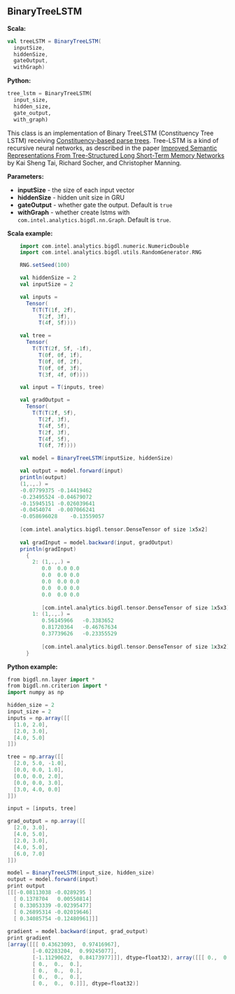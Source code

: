 ## BinaryTreeLSTM ##

**Scala:**
```scala
val treeLSTM = BinaryTreeLSTM(
  inputSize,
  hiddenSize,
  gateOutput,
  withGraph)
```

**Python:**
```python
tree_lstm = BinaryTreeLSTM(
  input_size,
  hidden_size,
  gate_output,
  with_graph)
```

This class is an implementation of Binary TreeLSTM (Constituency Tree LSTM)
receiving [Constituency-based parse trees](https://en.wikipedia.org/wiki/Parse_tree#Constituency-based_parse_trees).
Tree-LSTM is a kind of recursive neural networks, as described in the paper 
[Improved Semantic Representations From Tree-Structured Long Short-Term Memory Networks](https://arxiv.org/abs/1503.00075)
 by Kai Sheng Tai, Richard Socher, and Christopher Manning.


**Parameters:**
* **inputSize** - the size of each input vector
* **hiddenSize** - hidden unit size in GRU
* **gateOutput** - whether gate the output. Default is `true`
* **withGraph** - whether create lstms with `com.intel.analytics.bigdl.nn.Graph`. Default is `true`.

**Scala example:**
```scala
    import com.intel.analytics.bigdl.numeric.NumericDouble
    import com.intel.analytics.bigdl.utils.RandomGenerator.RNG

    RNG.setSeed(100)

    val hiddenSize = 2
    val inputSize = 2

    val inputs =
      Tensor(
        T(T(T(1f, 2f),
          T(2f, 3f),
          T(4f, 5f))))

    val tree =
      Tensor(
        T(T(T(2f, 5f, -1f),
          T(0f, 0f, 1f),
          T(0f, 0f, 2f),
          T(0f, 0f, 3f),
          T(3f, 4f, 0f))))

    val input = T(inputs, tree)

    val gradOutput =
      Tensor(
        T(T(T(2f, 5f),
          T(2f, 3f),
          T(4f, 5f),
          T(2f, 3f),
          T(4f, 5f),
          T(6f, 7f))))

    val model = BinaryTreeLSTM(inputSize, hiddenSize)

    val output = model.forward(input)
    println(output)
    (1,.,.) =
    -0.07799375	-0.14419462	
    -0.23495524	-0.04679072	
    -0.15945151	-0.026039641	
    -0.0454074	-0.007066241	
    -0.058696028	-0.13559057	
    
    [com.intel.analytics.bigdl.tensor.DenseTensor of size 1x5x2]
    
    val gradInput = model.backward(input, gradOutput)
    println(gradInput)
      {
     	2: (1,.,.) =
     	   0.0	0.0	0.0	
     	   0.0	0.0	0.0	
     	   0.0	0.0	0.0	
     	   0.0	0.0	0.0	
     	   0.0	0.0	0.0	
     	   
     	   [com.intel.analytics.bigdl.tensor.DenseTensor of size 1x5x3]
     	1: (1,.,.) =
     	   0.56145966	-0.3383652	
     	   0.81720364	-0.46767634	
     	   0.37739626	-0.23355529	
     	   
     	   [com.intel.analytics.bigdl.tensor.DenseTensor of size 1x3x2]
      }
```

**Python example:**
```scala
from bigdl.nn.layer import *
from bigdl.nn.criterion import *
import numpy as np

hidden_size = 2
input_size = 2
inputs = np.array([[
  [1.0, 2.0],
  [2.0, 3.0],
  [4.0, 5.0]
]])

tree = np.array([[
  [2.0, 5.0, -1.0],
  [0.0, 0.0, 1.0],
  [0.0, 0.0, 2.0],
  [0.0, 0.0, 3.0],
  [3.0, 4.0, 0.0]
]])

input = [inputs, tree]

grad_output = np.array([[
  [2.0, 3.0],
  [4.0, 5.0],
  [2.0, 3.0],
  [4.0, 5.0],
  [6.0, 7.0]
]])

model = BinaryTreeLSTM(input_size, hidden_size)
output = model.forward(input)
print output
[[[-0.08113038 -0.0289295 ]
  [ 0.1378704   0.00550814]
  [ 0.33053339 -0.02395477]
  [ 0.26895314 -0.02019646]
  [ 0.34085754 -0.12480961]]]
  
gradient = model.backward(input, grad_output)
print gradient
[array([[[ 0.43623093,  0.97416967],
        [-0.02283204,  0.99245077],
        [-1.11290622,  0.84173977]]], dtype=float32), array([[[ 0.,  0.,  0.],
        [ 0.,  0.,  0.],
        [ 0.,  0.,  0.],
        [ 0.,  0.,  0.],
        [ 0.,  0.,  0.]]], dtype=float32)]
```
 
